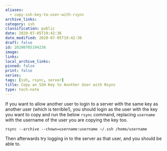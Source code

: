 ```yaml
---
aliases:
  - copy-ssh-key-to-user-with-rsync
archive_links: 
category: ssh
classification: public
date: 2020-07-05T19:42:36
date_modified: 2020-07-05T19:42:36
draft: false
id: 20200705194236
image: 
links: 
local_archive_links: 
pinned: false
print: false
series: 
tags: [ssh, rsync, server]
title: Copy an SSH Key to Another User with Rsync
type: tech-note
---
```


If you want to allow another user to login to a server with the same key as another user (which is terrible!), you should login as the user with the key you want to copy and run the below `rsync` command, replacing `username` with the username of the user you are copying the key too.

`rsync --archive --chown=username:username ~/.ssh /home/username`

Then afterwards try logging in to the server as that user, and you should be able to.